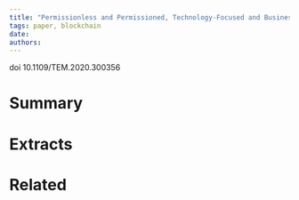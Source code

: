 ```yaml
---
title: "Permissionless and Permissioned, Technology-Focused and Business Needs-Driven — Understanding the Hybrid Opportunity in Blockchain Through a Case Study of Insolar"
tags: paper, blockchain
date:
authors: 
---
```


doi 10.1109/TEM.2020.300356

# Summary

# Extracts

# Related
